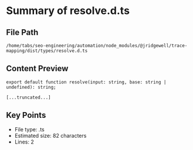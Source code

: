 # Summary of resolve.d.ts
  
## File Path
`/home/tabs/seo-engineering/automation/node_modules/@jridgewell/trace-mapping/dist/types/resolve.d.ts`

## Content Preview
```
export default function resolve(input: string, base: string | undefined): string;

[...truncated...]
```

## Key Points
- File type: .ts
- Estimated size: 82 characters
- Lines: 2
